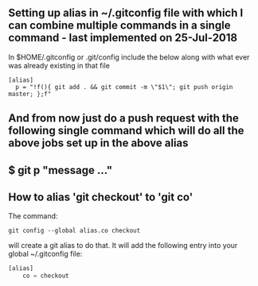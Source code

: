 ## Setting up alias in ~/.gitconfig file with which I can combine multiple commands in a single command - last implemented on 25-Jul-2018

In $HOME/.gitconfig or .git/config include the below along with what ever was already existing in that file

```
[alias]
  p = "!f(){ git add . && git commit -m \"$1\"; git push origin master; };f"
```

## And from now just do a push request with the following single command which will do all the above jobs set up in the above alias

## $ git p "message ..."


## How to alias 'git checkout' to 'git co'

The command:

``git config --global alias.co checkout``


will create a git alias to do that. It will add the following entry into your global ~/.gitconfig file:

```js
[alias]
    co = checkout
```